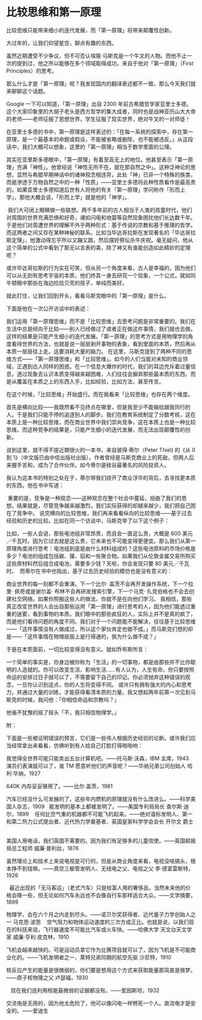# 比较思维和第一原理

比较思维只能带来细小的迭代发展，而「第一原理」将带来颠覆性创新。

大过年的，让我们仰望星空，聊点有趣的东西。

虽然近期遭受不少争议，但不可否认埃隆·马斯克是一个牛叉的人物。而他不止一次的提到过，他之所以能够在多个领域取得成功，来自于他对「第一原理」（First Principles）的思考。

那么什么才是「第一原理」呢？我发现国内的翻译表述都不一致，那么今天我们就来聊聊这个话题。

Google 一下可以知道，「第一原理」出自 2300 年前古希腊哲学家亚里士多德。这个大家印象里的大胡子老头是西方哲学的集大成者，同时也是战神亚历山大大帝的老师——老师征服了思想世界，学生征服了现实世界，绝对牛叉的一对师徒！

在亚里士多德的书中，第一原理是这样表述的：「在每一系统的探索中，存在第一原理，是一个最基本的命题或假设，不能被省略或删除，也不能被违反。」从这段话中，我们大概可以想象，这里的「第一原理」相当于数学里面的公理。

其实在亚里斯多德眼中，「第一原理」有着至高无上的地位。他甚至表示「第一原理」充满「神性」。他曾经说「神性无所不在，就在那自然之中」。这种泛神论的思想，显然与希腊早期神话中的诸神观念相违背，此处「神」已非一个特殊的族类，而是渗透于万物自然之中的一种「性质」——亚里士多德将此种性质看作是最高贵的。如果亚里士多德知道后世有人将他的有关「第一原理」学问称作「形而上学」，那他大概会说，「形而上学」就是他的「神学」。

 我们大可闭上眼睛做一些联想。两千多年前的古人相当于人类的孩童时代，他们对周围的世界充满恐惧和好奇，诸如闪电和地震等自然现象困扰他们长达数千年。于是他们对周遭世界的理解不外乎两种形式：基于传说的宗教和基于推理的哲学。而这两者之间又存在某种神秘的联系。比如当毕达哥拉斯在发现著名的「毕达哥拉斯定理」，他激动得忘乎所以又蹦又跳，然后摆好祭坛杀牛庆祝。毫无疑问，他从这个简单的公式中看到了那无以言表的美，除了神又有谁能创造如此精妙的定理呢？

或许毕达哥拉斯的行为实在可笑，但从另一个角度来看，古人是幸福的，因为他们可以从无到有思考宇宙的本质，他们终其一身去研究一个现象，一个公式，就如同牛顿眼中那些在海边捡拾贝壳的孩子，单纯而美好。

就此打住，让我们回到开头，看看马斯克眼中的「第一原理」是什么。

下面是他在一次公开访谈中的表述：

我们运用「第一原理思维」而不是「比较思维」去思考问题是非常重要的。我们在生活中总是倾向于比较——别人已经做过了或者正在做这件事情，我们就也去做。这样的结果是只能产生细小的迭代发展。「第一原理」的思考方式是用物理学的角度看待世界的方法，也就是说一层层剥开事物的表象，看到里面的本质，然后再从本质一层层往上走。这要消耗大量的脑力。
在这里，马斯克提到了两种不同的思维方式——「第一原理思维」和「比较思维」。如今的人们当面对未知的商业领域，正遇到古人同样的困惑。在一个信息大爆炸的时代，我们的耳边充斥着过量信息，透过现象去认识本质变得越来越困难，人们往往会摒弃那些最本质的东西，而是从覆盖在本质之上的东西入手，比如经验，比如方法，甚至传言。

在这个时候，「比较思维」开始盛行。而在我看来「比较思维」也存在两个维度。

首先是横向比较——我既然看不见终点在哪里，但是我至少不能输给跟我同行的人。于是我们只能不停的追逐别人的脚步。我们在教育系统制定了分数考核，这在本质上是一种比较思维，而在商业世界中我们崇尚竞争，这在本质上也是一种比较思维。而这种竞争的结果是，只能产生细小的迭代发展，而无法出现颠覆性的创新。

说到这里，就不得不提近期很火的一本书，来自彼得·蒂尔（Peter Thiel) 的《从 0 到 1》（中文版已由中信出版社出版）。作者曾经是马斯克商业上的死敌，但两人后来握手言和，成为了合作伙伴。如今蒂尔是硅谷最著名的风险投资人。

我认为这本书的特别之处在于，蒂尔带我们绕开了商业浮华的背后，去寻找更本质的东西。他在书中写道：

 重要的是，竞争是一种观念——这种观念在整个社会中蔓延，扭曲了我们的思想。结果就是，尽管竞争越来越激烈，我们实际获得的却越来越少，我们把自己困在了竞争中。
说完横向的比较思维，我们再来看看纵向的比较思维——基于过去经验和历史的比较。比如在同一个访谈中，马斯克举了以下这个例子：

比如，一些人会说，那些电池组非常昂贵，而且会一直这么贵，大概是 600 美元／千瓦时。因为它过去就是这么贵，它未来也不可能变得更便宜。那么我们从第一原理角度进行思考：电池组到底是由什么材料组成的？这些电池原料的市场价格是多少？电池的组成包括碳、镍、铝和一些聚合物。如果我们从伦敦金属交易所购买这些原材料然后组合成电池，需要多少钱？天啦，你会发现只要 80 美元／千瓦时。
 而蒂尔在书中也指出，基于过去历史经验的模仿也是没有意义的： 

商业世界的每一刻都不会重演。下一个比尔· 盖茨不会再开发操作系统，下一个拉里· 佩奇或是谢尔盖· 布林不会再研发搜索引擎，下一个马克· 扎克伯格也不会去创建社交网络。如果你照搬这些人的做法，你就不是在向他们学习。
我相信，那些真正改变世界的人会出自那些运用「第一原理」进行思考的人，因为他们能透过重重的迷雾，看到事物的本质。我们眼中的那些疯狂的人，实际上并不是真的疯了，而是他们看待问题的角度不同。我们对于一个问题能不能解决，往往基于比较思维——「这件事情没有人做成过，所以这个家伙肯定也做不成。」而马斯克们想的却是——「这件事情在物理层面上是行得通的，我为什么做不成？」

于是在本质面前，一切比较变得没有意义。就如乔布斯所言：

一个简单的事实是，你身边被你称为「生活」的一切事物，都是由那些并不比你聪明的人造就的。你可以改变生活，影响生活……有人认为，人生有命，你只要按照命运的安排过日子就可以了，不需要留下自己的印记。你必须抛弃这种错误的观念，一旦你认识到这点，你的人生将变得不同。
或许只有拥有强大的内心和思考力，并通过大量的训练，才能获得看清本质的力量。我又想起两年前第一次见到马斯克的时候，我问他：「你相信命运和宗教吗？」

他毫不犹豫的摇了摇头「不，我只相信物理学。」

附：

下面是一些被证明错误的预言，它们是一些伟人根据历史经验的论断。或许我们应当经常拿出来看看，仿佛听到有人给自己打脸打得啪啪响：

我觉得全世界可能只能卖出五台计算机吧。——托马斯·沃森，IBM 主席，1943
  
演员们表演就可以了，谁 TM 愿意听他们的声音呢？——华纳兄弟公司创始人 哈利·华纳，1927  

640K 内存妥妥够用了。——比尔·盖茨，1981

汽车已经没什么可发展的了。这些年内燃机的原理就没有什么改进么。——科学美国人杂志，1909
 
能发明的基本上都被发明了。——美国专利局局长 查尔斯·迪尔，1899
  
任何比空气重的机器都不可能飞的起来。——绝对温标发明人、第一和第二热力公式提出者、近代热力学奠基者、英国皇家科学学会会长 开尔文 爵士     

美国人用电话，我们英国不需要的。因为我们有足够多的儿童信使。——英国邮报局总工程师 威廉·普利丝，1876     

虽然理论上和技术上来说电视是可行的，但是从商业角度来看，电视没啥搞头，根本挣不到钱嘛。——真空三极管发明人、无线电之父、电视之父 李·德富雷斯特，1926

  最近出现的「无马客运」（老式汽车）只是给富人用的奢侈品，当然未来他的价格会降一些，但无论如何汽车永远也不会像自行车那样适合大众。——文学摘要，1899     

物理学，会在六个月之内走到尽头。——诺贝尔奖获得者、近代量子力学创始人之一 马克思·波恩
  
空气阻力和物体运动速度的三次方成正比。也就是说，以我们现在的科技来说，飞行器速度不可能比汽车或火车快。——哈佛大学 天文台天文学家 威廉·亨利·皮克林，1910   

飞机会越来越快的。可是运动员拿它作为比赛项目就可以了，因为飞机是不可能商业化的。——飞机发明者之一、莱特兄弟同期的航空先驱 沙尼特，1910   

核反应产生的能量是很微弱的，你们要是想用这个方式来获取能量那简直是做梦。——原子核物理之父 卢瑟福，1930

   现在我们连利用核能最微弱的证据都没有。——爱因斯坦，1932   

交流电是无用的，因为他太危险了，他可以像闪电一样劈死一个人。直流电才是安全的。——爱迪生   
